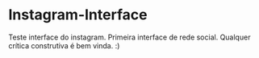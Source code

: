 # Instagram-Interface
Teste interface do instagram.
Primeira interface de rede social.
Qualquer crítica construtiva é bem vinda.
:)
